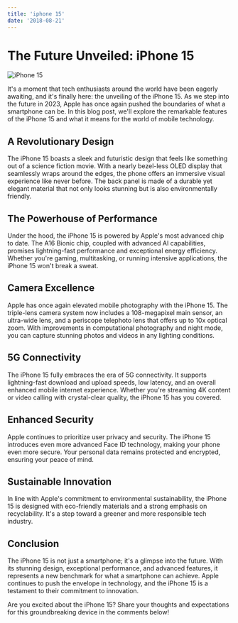 ```yaml
---
title: 'iphone 15'
date: '2018-08-21'
---
```


# The Future Unveiled: iPhone 15

![iPhone 15](https://www.apple.com/newsroom/images/2023/09/apple-unveils-iphone-15-pro-and-iphone-15-pro-max/article/Apple-iPhone-15-Pro-lineup-hero-230912_Full-Bleed-Image.jpg.large.jpg)

It's a moment that tech enthusiasts around the world have been eagerly awaiting, and it's finally here: the unveiling of the iPhone 15. As we step into the future in 2023, Apple has once again pushed the boundaries of what a smartphone can be. In this blog post, we'll explore the remarkable features of the iPhone 15 and what it means for the world of mobile technology.

## A Revolutionary Design

The iPhone 15 boasts a sleek and futuristic design that feels like something out of a science fiction movie. With a nearly bezel-less OLED display that seamlessly wraps around the edges, the phone offers an immersive visual experience like never before. The back panel is made of a durable yet elegant material that not only looks stunning but is also environmentally friendly.

## The Powerhouse of Performance

Under the hood, the iPhone 15 is powered by Apple's most advanced chip to date. The A16 Bionic chip, coupled with advanced AI capabilities, promises lightning-fast performance and exceptional energy efficiency. Whether you're gaming, multitasking, or running intensive applications, the iPhone 15 won't break a sweat.

## Camera Excellence

Apple has once again elevated mobile photography with the iPhone 15. The triple-lens camera system now includes a 108-megapixel main sensor, an ultra-wide lens, and a periscope telephoto lens that offers up to 10x optical zoom. With improvements in computational photography and night mode, you can capture stunning photos and videos in any lighting conditions.

## 5G Connectivity

The iPhone 15 fully embraces the era of 5G connectivity. It supports lightning-fast download and upload speeds, low latency, and an overall enhanced mobile internet experience. Whether you're streaming 4K content or video calling with crystal-clear quality, the iPhone 15 has you covered.

## Enhanced Security

Apple continues to prioritize user privacy and security. The iPhone 15 introduces even more advanced Face ID technology, making your phone even more secure. Your personal data remains protected and encrypted, ensuring your peace of mind.

## Sustainable Innovation

In line with Apple's commitment to environmental sustainability, the iPhone 15 is designed with eco-friendly materials and a strong emphasis on recyclability. It's a step toward a greener and more responsible tech industry.

## Conclusion

The iPhone 15 is not just a smartphone; it's a glimpse into the future. With its stunning design, exceptional performance, and advanced features, it represents a new benchmark for what a smartphone can achieve. Apple continues to push the envelope in technology, and the iPhone 15 is a testament to their commitment to innovation.

Are you excited about the iPhone 15? Share your thoughts and expectations for this groundbreaking device in the comments below!
